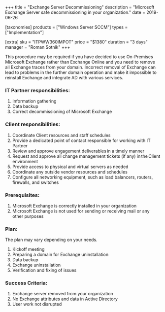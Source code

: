 +++
title = "Exchange Server Decommissioning"
description = "Microsoft Exchange Server safe decommissioning in your organization."
date = 2019-06-26

[taxonomies]
products = ["Windows Server SCCM"]
types = ["Implementation"]

[extra]
sku = "ITPWW360IMPOT"
price = "$1380"
duration = "3 days"
manager = "Roman Sotnik"
+++

This procedure may be required if you have decided to use On-Premises
Microsoft Exchange rather than Exchange Online and you need to remove
all Exchange traces from your domain. Incorrect removal of Exchange can
lead to problems in the further domain operation and make it impossible
to reinstall Exchange and integrate AD with various services.

### IT Partner responsibilities:

1.  Information gathering
2.  Data backup
3.  Correct decommissioning of Microsoft Exchange

### Client responsibilities:

1.  Coordinate Client resources and staff schedules
2.  Provide a dedicated point of contact responsible for working with IT
    Partner
3.  Review and approve engagement deliverables in a timely manner
4.  Request and approve all change management tickets (if any)
    in the Client environment
5.  Provide access to physical and virtual servers as needed
6.  Coordinate any outside vendor resources and schedules
7.  Configure all networking equipment, such as load balancers, routers,
    firewalls, and switches

### Prerequisites:

1.  Microsoft Exchange is correctly installed in your organization
2.  Microsoft Exchange is not used for sending or receiving mail or
    any other purposes

### Plan:

The plan may vary depending on your needs.

1.  Kickoff meeting
2.  Preparing a domain for Exchange uninstallation
3.  Data backup
4.  Exchange uninstallation
5.  Verification and fixing of issues

### Success Criteria:

1.  Exchange server removed from your organization
2.  No Exchange attributes and data in Active Directory
3.  User work not disrupted
